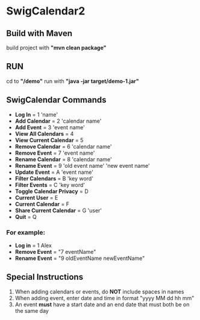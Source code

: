 # SwigCalendar2

## Build with Maven

build project with **"mvn clean package"**

## RUN

cd to **"/demo"**
run with **"java -jar target/demo-1.jar"**

## SwigCalendar Commands

- **Log In** = 1 'name'
- **Add Calendar** = 2 'calendar name'
- **Add Event** = 3 'event name'
- **View All Calendars** = 4
- **View Current Calendar** = 5
- **Remove Calendar** = 6 'calendar name'
- **Remove Event** = 7 'event name'
- **Rename Calendar** = 8 'calendar name'
- **Rename Event** = 9 'old event name' 'new event name'
- **Update Event** = A 'event name'
- **Filter Calendars** = B 'key word'
- **Filter Events** = C 'key word'
- **Toggle Calendar Privacy** = D
- **Current User** = E
- **Current Calendar** = F
- **Share Current Calendar** = G 'user'
- **Quit** = Q

### For example:

- **Log in** = 1 Alex
- **Remove Event** = "7 eventName"
- **Rename Event** = "9 oldEventName newEventName"

## Special Instructions

1.  When adding calendars or events, do **NOT** include spaces in names
2.  When adding event, enter date and time in format "yyyy MM dd hh mm"
3.  An event **must** have a start date and an end date that must both be on the same day

